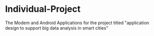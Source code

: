 # Individual-Project
The Modem and Android Applications for the project titled "application design to support big data analysis in smart cities"
